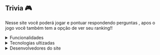 ## Trivia 🎮

Nesse site você poderá jogar e pontuar respondendo perguntas , apos o jogo você também tem a opção de ver seu ranking!!


<details>
  <summary>
    Funcionalidades 
  </summary>
  
  <ul>
    <li>Responder perguntas e pontuar quantas vezes quiser</li>
    <li>Ver o ranking de pontuação</li>
  </ul>
 </details>
 
 
<details>
  <summary>
    Tecnologias ultizadas
  </summary>
  
  <ul>
    <li> React </li>
    <li> Redux </li>
  </ul>
 </details>
 
 <details>
  <summary>
    Desenvolvedores do site
  </summary>
  
  <ul>
    <li> Gustavo Aquino </li>
    <li> Robson Narcizo </li>
    <li> Guilherme Machado </li>
    <li> Isaac Nickolas Elias do Rego </li>
    <li> Leonardo Gabriel de Lara </li>
    <li> Lucas Gomes Filgueiras Tavares </li>
  </ul>
 </details>